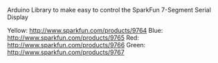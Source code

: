 Arduino Library to make easy to control the SparkFun 7-Segment Serial Display

Yellow: http://www.sparkfun.com/products/9764
Blue: http://www.sparkfun.com/products/9765
Red: http://www.sparkfun.com/products/9766
Green: http://www.sparkfun.com/products/9767

